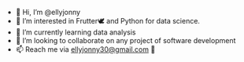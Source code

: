 - 👋 Hi, I’m @ellyjonny
- 👀 I’m interested in Frutter🕊 and Python for data science.
- 🌱 I’m currently learning data analysis
- 💞️ I’m looking to collaborate on any project of software development
- 📫 Reach me via ellyjonny30@gmail.com 🚀

<!---
ellyjonny/ellyjonny is a ✨ special ✨ repository because its `README.md` (this file) appears on your GitHub profile.
You can click the Preview link to take a look at your changes.
--->

